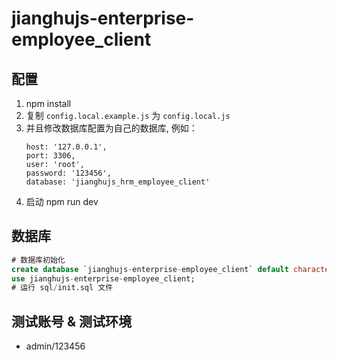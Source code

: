 # jianghujs-enterprise-employee_client

## 配置

1. npm install
2. 复制 `config.local.example.js` 为 `config.local.js`
3. 并且修改数据库配置为自己的数据库, 例如：
   ```
   host: '127.0.0.1',
   port: 3306,
   user: 'root',
   password: '123456',
   database: 'jianghujs_hrm_employee_client'
   ```
4. 启动 npm run dev
   
## 数据库

```sql
# 数据库初始化
create database `jianghujs-enterprise-employee_client` default character set utf8mb4 collate utf8mb4_bin;
use jianghujs-enterprise-employee_client;
# 运行 sql/init.sql 文件
```

## 测试账号 & 测试环境

- admin/123456
